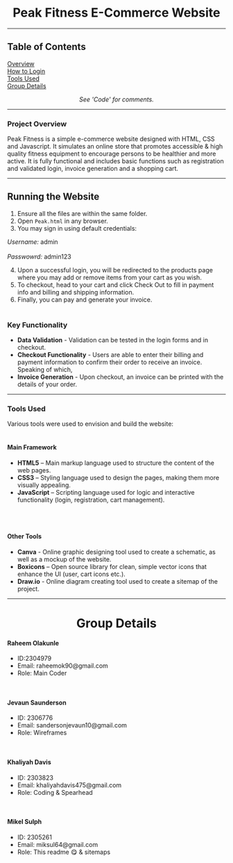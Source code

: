

<h1 align = "center">Peak Fitness E-Commerce Website</h1>

---

<h2>Table of Contents</h2>
<a href = "#project-overview">Overview</a> <br>
<a href = "#running-the-website">How to Login</a> <br>
<a href = "#tools-used">Tools Used</a> <br>
<a href = "#group-details">Group Details</a> <br>
 
<em><p align = "center">See 'Code' for comments.</p></em>

---

### Project Overview

Peak Fitness is a simple e-commerce website designed with HTML, CSS and Javascript. It simulates an online store that promotes accessible & high quality fitness equipment to encourage persons to be healthier and more active. It is fully functional and includes basic functions such as registration and validated login, invoice generation and a shopping cart.

---


## Running the Website

1. Ensure all the files are within the same folder.
2. Open `Peak.html` in any browser.
3. You may sign in using default credentials:<br>

*Username:* admin<br>		
*Passwowrd:* admin123
<!-- 4. Or register by filling out the fields with a password 6 characters or longer. //non-functionality, leaving this part out for now -->
4. Upon a successful login, you will be redirected to the products page where you may add or remove items from your cart as you wish.
5. To checkout, head to your cart and click Check Out to fill in payment info and billing and shipping information.
6. Finally, you can pay and generate your invoice.
<br><br>


<h3>Key Functionality</h3> 
<ul>
  <li><strong>Data Validation</strong> - Validation can be tested in the login forms and in checkout.</li>
  <li><strong>Checkout Functionality</strong> - Users are able to enter their billing and payment information to confirm their order to receive an invoice. Speaking of which,</li>
  <li><strong>Invoice Generation</strong> - Upon checkout, an invoice can be printed with the details of your order. </li><!-- and sent straight to your email..totally.</li> -->
</ul>

<!---------- commenting this out, unless the extra functionality is coded into the updated code and i juss doe get to see it yet, but if we nah badda do it take it out
<h3>Miscellaneous</h3>
<ul>
  <li><strong>Demographic Data Filtering</strong> - The ability to separate and display the different age ranges and genders of registered users.</li>
 <li><strong>View Invoices</strong> - All invoices can be displayed and the user can search for an invoice of their choice.</li>
</ul>
----------->


---


<h3>Tools Used</h3>

Various tools were used to envision and build the website:
<br><br>
<h4>Main Framework</h4>
<ul>
  <li><strong>HTML5</strong> – Main markup language used to structure the content of the web pages.</li>
  <li><strong>CSS3</strong> – Styling language used to design the pages, making them more visually appealing.</li>
  <li><strong>JavaScript</strong> – Scripting language used for logic and interactive functionality (login, registration, cart management).</li>
</ul>

<br><br>

<h4>Other Tools</h4>
<ul>
  <li><strong>Canva</strong> - Online graphic designing tool used to create a schematic, as well as a mockup of the website.</li>
  <li><strong>Boxicons</strong> – Open source library for clean, simple vector icons that enhance the UI (user, cart icons etc.).</li>
  <li><strong>Draw.io</strong> - Online diagram creating tool used to create a sitemap of the project.</li>
</ul>

---

<h1 align = "center">Group Details</h1>

<h4>Raheem Olakunle</h4>
<ul>
  <li>ID:2304979</li>
  <li>Email: raheemok90@gmail.com</li>
  <li>Role: Main Coder  </li>
</ul>

<br>

<h4>Jevaun Saunderson</h4>
<ul>
  <li>ID: 2306776</li>
  <li>Email: sandersonjevaun10@gmail.com</li>
  <li>Role: Wireframes </li>
</ul>

<br>

<h4>Khaliyah Davis</h4>
<ul>
  <li>ID: 2303823</li>
  <li>Email: khaliyahdavis475@gmail.com</li>
  <li>Role: Coding & Spearhead</li>
</ul>

<br>

<h4> Mikel Sulph</h4>
<ul>
  <li>ID: 2305261</li>
  <li>Email: miksul64@gmail.com</li>
  <li>Role: This readme 😋 & sitemaps </li>
</ul>


